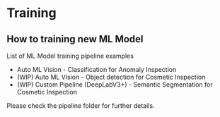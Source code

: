 # Training

## How to training new ML Model

List of ML Model training pipeline examples

-   Auto ML Vision - Classification for Anomaly Inspection
-   (WIP) Auto ML Vision - Object detection for Cosmetic Inspection
-   (WIP) Custom Pipeline (DeepLabV3+) - Semantic Segmentation for Cosmetic Inspection

Please check the pipeline folder for further details.
